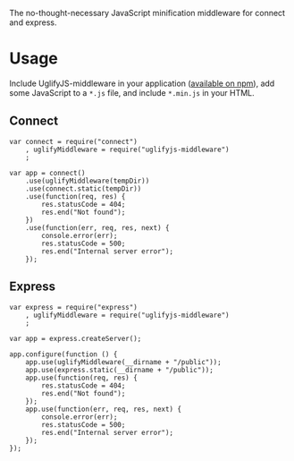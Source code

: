 The no-thought-necessary JavaScript minification middleware for connect and express.

# Usage

Include UglifyJS-middleware in your application ([available on npm](https://npmjs.org/package/uglifyjs-middleware)), add some JavaScript to a `*.js` file, and include `*.min.js` in your HTML. 

## Connect

	var connect = require("connect")
		, uglifyMiddleware = require("uglifyjs-middleware")
		;
	
	var app = connect()
		.use(uglifyMiddleware(tempDir))
		.use(connect.static(tempDir))
		.use(function(req, res) {
			res.statusCode = 404;
			res.end("Not found");
		})
		.use(function(err, req, res, next) {
			console.error(err);
			res.statusCode = 500;
			res.end("Internal server error");
		});

## Express

	var express = require("express")
		, uglifyMiddleware = require("uglifyjs-middleware")
		;
	
	var app = express.createServer();
	
	app.configure(function () {
		app.use(uglifyMiddleware(__dirname + "/public"));
		app.use(express.static(__dirname + "/public"));
		app.use(function(req, res) {
			res.statusCode = 404;
			res.end("Not found");
		});
		app.use(function(err, req, res, next) {
			console.error(err);
			res.statusCode = 500;
			res.end("Internal server error");
		});
	});
